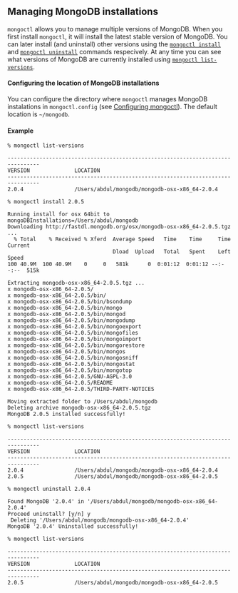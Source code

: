 Managing MongoDB installations
--------------------

```mongoctl``` allows you to manage multiple versions of MongoDB. When you first install ```mongoctl```, it will install the
latest stable version of MongoDB. You can later install (and uninstall) other versions using the 
[```mongoctl install```](command-reference.md#install) and 
[```mongoctl uninstall```](command-reference.md#uninstall) commands respecively. At any time you can see what versions 
of MongoDB are currently installed using [```mongoctl list-versions```](command-reference.md#list-versions).

#### Configuring the location of MongoDB installations

You can configure the directory where ```mongoctl``` manages MongoDB instalations in ```mongoctl.config``` 
(see [Configuring mongoctl](configuring-mongoctl.md)). The default location is ```~/mongodb```. 

#### Example

```
% mongoctl list-versions                   

--------------------------------------------------------------------------------
VERSION              LOCATION
--------------------------------------------------------------------------------
2.0.4                /Users/abdul/mongodb/mongodb-osx-x86_64-2.0.4
```

```
% mongoctl install 2.0.5

Running install for osx 64bit to mongoDBInstallations=/Users/abdul/mongodb
Downloading http://fastdl.mongodb.org/osx/mongodb-osx-x86_64-2.0.5.tgz ...
  % Total    % Received % Xferd  Average Speed   Time    Time     Time  Current
                                 Dload  Upload   Total   Spent    Left  Speed
100 40.9M  100 40.9M    0     0   581k      0  0:01:12  0:01:12 --:--:--  515k

Extracting mongodb-osx-x86_64-2.0.5.tgz ...
x mongodb-osx-x86_64-2.0.5/
x mongodb-osx-x86_64-2.0.5/bin/
x mongodb-osx-x86_64-2.0.5/bin/bsondump
x mongodb-osx-x86_64-2.0.5/bin/mongo
x mongodb-osx-x86_64-2.0.5/bin/mongod
x mongodb-osx-x86_64-2.0.5/bin/mongodump
x mongodb-osx-x86_64-2.0.5/bin/mongoexport
x mongodb-osx-x86_64-2.0.5/bin/mongofiles
x mongodb-osx-x86_64-2.0.5/bin/mongoimport
x mongodb-osx-x86_64-2.0.5/bin/mongorestore
x mongodb-osx-x86_64-2.0.5/bin/mongos
x mongodb-osx-x86_64-2.0.5/bin/mongosniff
x mongodb-osx-x86_64-2.0.5/bin/mongostat
x mongodb-osx-x86_64-2.0.5/bin/mongotop
x mongodb-osx-x86_64-2.0.5/GNU-AGPL-3.0
x mongodb-osx-x86_64-2.0.5/README
x mongodb-osx-x86_64-2.0.5/THIRD-PARTY-NOTICES

Moving extracted folder to /Users/abdul/mongodb
Deleting archive mongodb-osx-x86_64-2.0.5.tgz
MongoDB 2.0.5 installed successfully!
```

```
% mongoctl list-versions                   

--------------------------------------------------------------------------------
VERSION              LOCATION
--------------------------------------------------------------------------------
2.0.4                /Users/abdul/mongodb/mongodb-osx-x86_64-2.0.4
2.0.5                /Users/abdul/mongodb/mongodb-osx-x86_64-2.0.5
```

```
% mongoctl uninstall 2.0.4

Found MongoDB '2.0.4' in '/Users/abdul/mongodb/mongodb-osx-x86_64-2.0.4'
Proceed uninstall? [y/n] y
 Deleting '/Users/abdul/mongodb/mongodb-osx-x86_64-2.0.4'
MongoDB '2.0.4' Uninstalled successfully!
```

```
% mongoctl list-versions                   

--------------------------------------------------------------------------------
VERSION              LOCATION
--------------------------------------------------------------------------------
2.0.5                /Users/abdul/mongodb/mongodb-osx-x86_64-2.0.5
```